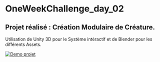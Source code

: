 # OneWeekChallenge_day_02

## Projet réalisé : Création Modulaire de Créature.

Utilisation de Unity 3D pour le Système intéractif et de Blender pour les différents Assets.

[![Demo projet](https://img.youtube.com/vi/bhvanwz0-L0/0.jpg)](https://www.youtube.com/watch?v=bhvanwz0-L0)
